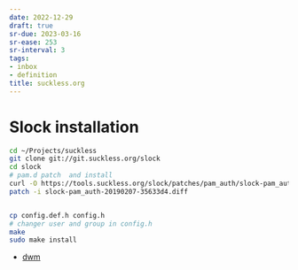 ```yaml
---
date: 2022-12-29
draft: true
sr-due: 2023-03-16
sr-ease: 253
sr-interval: 3
tags:
- inbox
- definition
title: suckless.org
---
```


# Slock installation

```{.bash org-language="sh"}
cd ~/Projects/suckless
git clone git://git.suckless.org/slock
cd slock
# pam.d patch  and install
curl -O https://tools.suckless.org/slock/patches/pam_auth/slock-pam_auth-20190207-35633d4.diff
patch -i slock-pam_auth-20190207-35633d4.diff


cp config.def.h config.h
# changer user and group in config.h
make
sudo make install
```



- [dwm](./dwm.md)